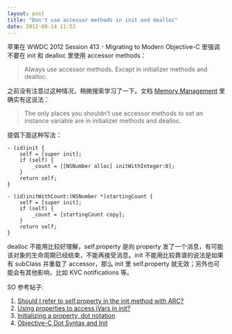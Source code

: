 ```yaml
---
layout: post
title: "Don't use accessor methods in init and dealloc"
date: 2012-08-14 11:53
---
```


苹果在 WWDC 2012 Session 413 - Migrating to Modern Objective-C 里强调不要在 init 和 dealloc 里使用 accessor methods：

> Always use accessor methods. Except in initializer methods and dealloc.

之前没有注意过这种情况，稍微搜索学习了一下。文档 [Memory Management][1] 里确实有这说法：

> The only places you shouldn’t use accessor methods to set an instance variable are in initializer methods and dealloc.

提倡下面这种写法：

```objc
- (id)init {
    self = [super init];
    if (self) {
        _count = [[NSNumber alloc] initWithInteger:0];
    }
    return self;
}

- (id)initWithCount:(NSNumber *)startingCount {
    self = [super init];
    if (self) {
        _count = [startingCount copy];
    }
    return self;
}
```

dealloc 不能用比较好理解，self.property 是向 property 发了一个消息，有可能该对象的生命周期已经结束，不能再接受消息。init 不能用比较靠谱的说法是如果有 subClass 并重载了 accessor，那么 init 里 self.property 就无效；另外也可能会有其他影响，比如 KVC notifications 等。

SO 参考帖子:

1. [Should I refer to self.property in the init method with ARC?][2]
1. [Using properties to access iVars in init?][3]
1. [Initializing a property, dot notation][4]
1. [Objective-C Dot Syntax and Init][5]

[1]:https://developer.apple.com/library/mac/#documentation/Cocoa/Conceptual/MemoryMgmt/Articles/mmPractical.html#//apple_ref/doc/uid/TP40004447-SW4
[2]:http://stackoverflow.com/a/8056260/380774
[3]:http://stackoverflow.com/a/4091119/380774
[4]:http://stackoverflow.com/a/5932733/380774
[5]:http://stackoverflow.com/a/3150906/380774

